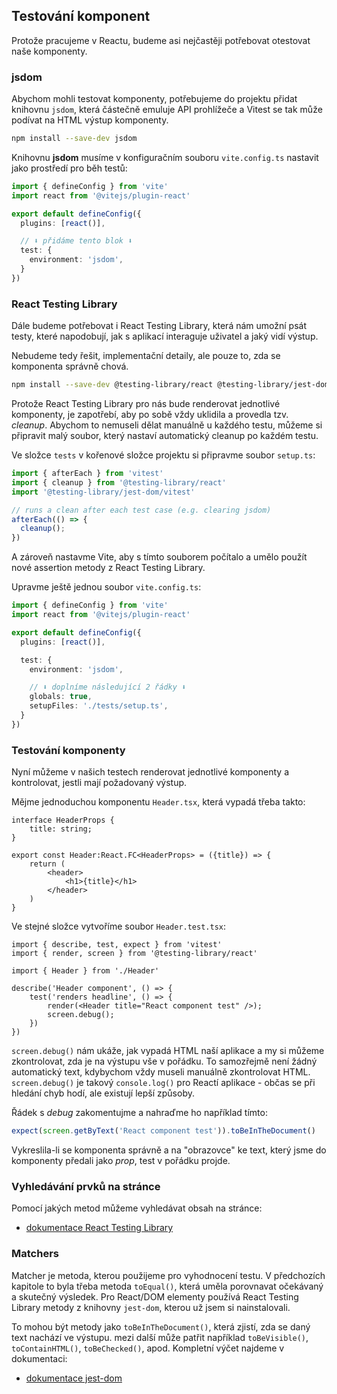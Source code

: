 ## Testování komponent

Protože pracujeme v Reactu, budeme asi nejčastěji potřebovat otestovat naše komponenty.

### jsdom

Abychom mohli testovat komponenty, potřebujeme do projektu přidat knihovnu `jsdom`, která částečně emuluje API prohlížeče a Vitest se tak může podívat na HTML výstup komponenty.

```bash
npm install --save-dev jsdom
```

Knihovnu **jsdom** musíme v konfiguračním souboru `vite.config.ts` nastavit jako prostředí pro běh testů:

```ts
import { defineConfig } from 'vite'
import react from '@vitejs/plugin-react'

export default defineConfig({
  plugins: [react()],

  // ⬇️ přidáme tento blok ⬇️
  test: {
    environment: 'jsdom',
  }
})
```

### React Testing Library

Dále budeme potřebovat i React Testing Library, která nám umožní psát testy, které napodobují, jak s aplikací interaguje uživatel a jaký vidí výstup.

Nebudeme tedy řešit, implementační detaily, ale pouze to, zda se komponenta správně chová.

```bash
npm install --save-dev @testing-library/react @testing-library/jest-dom
```

Protože React Testing Library pro nás bude renderovat jednotlivé komponenty, je zapotřebí, aby po sobě vždy uklidila a provedla tzv. *cleanup*. Abychom to nemuseli dělat manuálně u každého testu, můžeme si připravit malý soubor, který nastaví automatický cleanup po každém testu.

Ve složce `tests` v kořenové složce projektu si připravme soubor `setup.ts`:

```ts
import { afterEach } from 'vitest'
import { cleanup } from '@testing-library/react'
import '@testing-library/jest-dom/vitest'

// runs a clean after each test case (e.g. clearing jsdom)
afterEach(() => {
  cleanup();
})
```

A zároveň nastavme Vite, aby s tímto souborem počítalo a umělo použít nové assertion metody z React Testing Library.

Upravme ještě jednou soubor `vite.config.ts`:

```ts
import { defineConfig } from 'vite'
import react from '@vitejs/plugin-react'

export default defineConfig({
  plugins: [react()],

  test: {
    environment: 'jsdom',

    // ⬇️ doplníme následující 2 řádky ⬇️
    globals: true,
    setupFiles: './tests/setup.ts',
  }
})
```

### Testování komponenty

Nyní můžeme v našich testech renderovat jednotlivé komponenty a kontrolovat, jestli mají požadovaný výstup.

Mějme jednoduchou komponentu `Header.tsx`, která vypadá třeba takto:

```tsx
interface HeaderProps {
	title: string;
}

export const Header:React.FC<HeaderProps> = ({title}) => {
	return (
		<header>
			<h1>{title}</h1>
		</header>
	)
}
```

Ve stejné složce vytvoříme soubor `Header.test.tsx`:

```tsx
import { describe, test, expect } from 'vitest'
import { render, screen } from '@testing-library/react'

import { Header } from './Header'

describe('Header component', () => {
	test('renders headline', () => {
		render(<Header title="React component test" />);
		screen.debug();
	})
})
```

`screen.debug()` nám ukáže, jak vypadá HTML naší aplikace a my si můžeme zkontrolovat, zda je na výstupu vše v pořádku. To samozřejmě není žádný automatický text, kdybychom vždy museli manuálně zkontrolovat HTML. `screen.debug()` je takový `console.log()` pro Reactí aplikace - občas se při hledání chyb hodí, ale existují lepší způsoby.

Řádek s *debug* zakomentujme a nahraďme ho například tímto:

```ts
expect(screen.getByText('React component test')).toBeInTheDocument()
```

Vykreslila-li se komponenta správně a na "obrazovce" ke text, který jsme do komponenty předali jako *prop*, test v pořádku projde.

### Vyhledávání prvků na stránce

Pomocí jakých metod můžeme vyhledávat obsah na stránce:
- [dokumentace React Testing Library](https://testing-library.com/docs/react-testing-library/cheatsheet)

### Matchers

Matcher je metoda, kterou použijeme pro vyhodnocení testu. V předchozích kapitole to byla třeba metoda `toEqual()`, která uměla porovnavat očekávaný a skutečný výsledek. Pro React/DOM elementy používá React Testing Library metody z knihovny `jest-dom`, kterou už jsem si nainstalovali.

To mohou být metody jako `toBeInTheDocument()`, která zjistí, zda se daný text nachází ve výstupu. mezi další může patřit například `toBeVisible()`, `toContainHTML()`, `toBeChecked()`, apod. Kompletní výčet najdeme v dokumentaci:
- [dokumentace jest-dom](https://github.com/testing-library/jest-dom?tab=readme-ov-file#table-of-contents)
